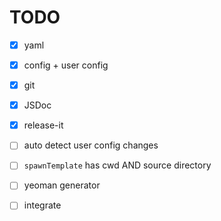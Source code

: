 
# TODO

- [x] yaml
- [x] config + user config
- [x] git
- [x] JSDoc
- [x] release-it

- [ ] auto detect user config changes
- [ ] `spawnTemplate` has cwd AND source directory

- [ ] yeoman generator
- [ ] integrate
